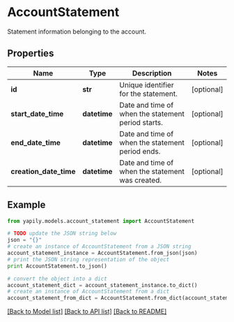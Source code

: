 # AccountStatement

Statement information belonging to the account.

## Properties
Name | Type | Description | Notes
------------ | ------------- | ------------- | -------------
**id** | **str** | Unique identifier for the statement. | [optional] 
**start_date_time** | **datetime** | Date and time of when the statement period starts. | [optional] 
**end_date_time** | **datetime** | Date and time of when the statement period ends. | [optional] 
**creation_date_time** | **datetime** | Date and time of when the statement was created. | [optional] 

## Example

```python
from yapily.models.account_statement import AccountStatement

# TODO update the JSON string below
json = "{}"
# create an instance of AccountStatement from a JSON string
account_statement_instance = AccountStatement.from_json(json)
# print the JSON string representation of the object
print AccountStatement.to_json()

# convert the object into a dict
account_statement_dict = account_statement_instance.to_dict()
# create an instance of AccountStatement from a dict
account_statement_from_dict = AccountStatement.from_dict(account_statement_dict)
```
[[Back to Model list]](../README.md#documentation-for-models) [[Back to API list]](../README.md#documentation-for-api-endpoints) [[Back to README]](../README.md)


